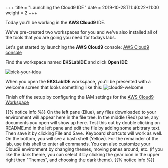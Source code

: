 +++
title = "Launching the Cloud9 IDE"
date = 2019-10-28T11:40:22+11:00
weight = 2
+++

Today you'll be working in the **AWS Cloud9** IDE.

We've pre-created two workspaces for you and we've also installed all of the tools that you are going you need for todays labs.

Let's get started by launching the **AWS Cloud9** console: [AWS Cloud9 console](https://console.aws.amazon.com/cloud9/)

Find the workspace named **EKSLabIDE** and click **Open IDE**:

![pick-your-idea](/images/01pickidea.png)

When you open the **EKSLabIDE** workspace, you'll be presented with a welcome screen that looks something like this:
![cloud9-welcome](/images/00-cloud9-welcome.png)

Finish off the setup by configuring the IAM settings for the [AWS Cloud9 Workspace](../../workspaceiam)

{{% notice info %}}
On the left pane (Blue), any files downloaded to your environment will appear here in the file tree. In the middle (Red) pane, any documents you open will show up here. Test this out by double clicking on README.md in the left pane and edit the file by adding some arbitrary text. Then save it by clicking File and Save. Keyboard shortcuts will work as well. On the bottom, you will see a bash shell (Yellow). For the remainder of the lab, use this shell to enter all commands. You can also customize your Cloud9 environment by changing themes, moving panes around, etc. (if you like the dark theme, you can select it by clicking the gear icon in the upper right then "Themes", and choosing the dark theme).
{{% notice info %}}